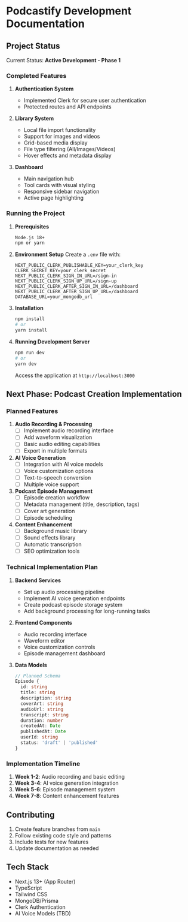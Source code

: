 # Podcastify Development Documentation

## Project Status
Current Status: **Active Development - Phase 1**

### Completed Features
1. **Authentication System**
   - Implemented Clerk for secure user authentication
   - Protected routes and API endpoints

2. **Library System**
   - Local file import functionality
   - Support for images and videos
   - Grid-based media display
   - File type filtering (All/Images/Videos)
   - Hover effects and metadata display

3. **Dashboard**
   - Main navigation hub
   - Tool cards with visual styling
   - Responsive sidebar navigation
   - Active page highlighting

### Running the Project
1. **Prerequisites**
   ```bash
   Node.js 18+ 
   npm or yarn
   ```

2. **Environment Setup**
   Create a `.env` file with:
   ```env
   NEXT_PUBLIC_CLERK_PUBLISHABLE_KEY=your_clerk_key
   CLERK_SECRET_KEY=your_clerk_secret
   NEXT_PUBLIC_CLERK_SIGN_IN_URL=/sign-in
   NEXT_PUBLIC_CLERK_SIGN_UP_URL=/sign-up
   NEXT_PUBLIC_CLERK_AFTER_SIGN_IN_URL=/dashboard
   NEXT_PUBLIC_CLERK_AFTER_SIGN_UP_URL=/dashboard
   DATABASE_URL=your_mongodb_url
   ```

3. **Installation**
   ```bash
   npm install
   # or
   yarn install
   ```

4. **Running Development Server**
   ```bash
   npm run dev
   # or
   yarn dev
   ```

   Access the application at `http://localhost:3000`

## Next Phase: Podcast Creation Implementation

### Planned Features

1. **Audio Recording & Processing**
   - [ ] Implement audio recording interface
   - [ ] Add waveform visualization
   - [ ] Basic audio editing capabilities
   - [ ] Export in multiple formats

2. **AI Voice Generation**
   - [ ] Integration with AI voice models
   - [ ] Voice customization options
   - [ ] Text-to-speech conversion
   - [ ] Multiple voice support

3. **Podcast Episode Management**
   - [ ] Episode creation workflow
   - [ ] Metadata management (title, description, tags)
   - [ ] Cover art generation
   - [ ] Episode scheduling

4. **Content Enhancement**
   - [ ] Background music library
   - [ ] Sound effects library
   - [ ] Automatic transcription
   - [ ] SEO optimization tools

### Technical Implementation Plan

1. **Backend Services**
   - Set up audio processing pipeline
   - Implement AI voice generation endpoints
   - Create podcast episode storage system
   - Add background processing for long-running tasks

2. **Frontend Components**
   - Audio recording interface
   - Waveform editor
   - Voice customization controls
   - Episode management dashboard

3. **Data Models**
   ```typescript
   // Planned Schema
   Episode {
     id: string
     title: string
     description: string
     coverArt: string
     audioUrl: string
     transcript: string
     duration: number
     createdAt: Date
     publishedAt: Date
     userId: string
     status: 'draft' | 'published'
   }
   ```

### Implementation Timeline
1. **Week 1-2**: Audio recording and basic editing
2. **Week 3-4**: AI voice generation integration
3. **Week 5-6**: Episode management system
4. **Week 7-8**: Content enhancement features

## Contributing
1. Create feature branches from `main`
2. Follow existing code style and patterns
3. Include tests for new features
4. Update documentation as needed

## Tech Stack
- Next.js 13+ (App Router)
- TypeScript
- Tailwind CSS
- MongoDB/Prisma
- Clerk Authentication
- AI Voice Models (TBD)
